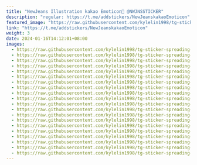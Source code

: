 ```yaml
---
title: "NewJeans Illustration kakao Emoticon🌟 @NWJNSSTICKER"
description: "regular: https://t.me/addstickers/NewJeanskakaoEmoticon"
featured_image: "https://raw.githubusercontent.com/kylelin1998/tg-sticker-spreading-worldwide-images/main/img/dce3548e-ebb8-4e88-9f03-bebef7b23777.jpg"
link: "https://t.me/addstickers/NewJeanskakaoEmoticon"
weight: 3
date: 2024-01-16T14:12:01+08:00
images:
  - https://raw.githubusercontent.com/kylelin1998/tg-sticker-spreading-worldwide-images/main/img/dce3548e-ebb8-4e88-9f03-bebef7b23777.jpg
  - https://raw.githubusercontent.com/kylelin1998/tg-sticker-spreading-worldwide-images/main/img/1b424dd4-0eda-4c86-9ba2-abb912c8e401.jpg
  - https://raw.githubusercontent.com/kylelin1998/tg-sticker-spreading-worldwide-images/main/img/f892e88a-dca7-4d19-85ae-6197b61a1c66.jpg
  - https://raw.githubusercontent.com/kylelin1998/tg-sticker-spreading-worldwide-images/main/img/437f3700-d283-4150-beda-b492507566bf.jpg
  - https://raw.githubusercontent.com/kylelin1998/tg-sticker-spreading-worldwide-images/main/img/408629d5-70f2-4bc4-b6f0-dcd52d39f725.jpg
  - https://raw.githubusercontent.com/kylelin1998/tg-sticker-spreading-worldwide-images/main/img/a8c2617a-7019-43bc-ba97-8f5566008282.jpg
  - https://raw.githubusercontent.com/kylelin1998/tg-sticker-spreading-worldwide-images/main/img/00bda971-881f-4071-8770-465380d8430e.jpg
  - https://raw.githubusercontent.com/kylelin1998/tg-sticker-spreading-worldwide-images/main/img/5c473c8b-1b0b-4fd6-98cf-a9f635319cf7.jpg
  - https://raw.githubusercontent.com/kylelin1998/tg-sticker-spreading-worldwide-images/main/img/557a94af-94c1-40dc-b1fd-0116b0045982.jpg
  - https://raw.githubusercontent.com/kylelin1998/tg-sticker-spreading-worldwide-images/main/img/b3f09d8a-59b1-4026-b4e6-219c42259e4e.jpg
  - https://raw.githubusercontent.com/kylelin1998/tg-sticker-spreading-worldwide-images/main/img/a4167780-7803-4409-afbb-bb81d894fa55.jpg
  - https://raw.githubusercontent.com/kylelin1998/tg-sticker-spreading-worldwide-images/main/img/5d44d7d2-e85b-4ce5-b918-bf01bf36d1e1.jpg
  - https://raw.githubusercontent.com/kylelin1998/tg-sticker-spreading-worldwide-images/main/img/82f54fb2-7f8f-4da5-89da-9572be1e2f9f.jpg
  - https://raw.githubusercontent.com/kylelin1998/tg-sticker-spreading-worldwide-images/main/img/5ac65f71-6228-44ec-a594-ccbb81292005.jpg
  - https://raw.githubusercontent.com/kylelin1998/tg-sticker-spreading-worldwide-images/main/img/ea9dfb4c-acf8-4511-9a0c-c2a679c22fcf.jpg
  - https://raw.githubusercontent.com/kylelin1998/tg-sticker-spreading-worldwide-images/main/img/e24e57a2-6095-475c-92fd-528f8a05c0dc.jpg
  - https://raw.githubusercontent.com/kylelin1998/tg-sticker-spreading-worldwide-images/main/img/37ad5dc1-506b-4d38-a7fb-bd22ce55c933.jpg
  - https://raw.githubusercontent.com/kylelin1998/tg-sticker-spreading-worldwide-images/main/img/25d8b6b1-cd0f-43f4-b287-1a7b834d720c.jpg
  - https://raw.githubusercontent.com/kylelin1998/tg-sticker-spreading-worldwide-images/main/img/20bb182a-459e-46c9-ab86-b66377a0a94a.jpg
  - https://raw.githubusercontent.com/kylelin1998/tg-sticker-spreading-worldwide-images/main/img/e40436c2-23e1-4752-9887-9c7a44a5e4f6.jpg
---
```

